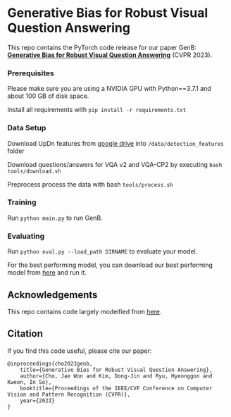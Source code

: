 # Generative Bias for Robust Visual Question Answering

This repo contains the PyTorch code release for our paper GenB: [**Generative Bias for Robust Visual Question Answering**](https://arxiv.org/abs/2208.00690) (CVPR 2023).

### Prerequisites

Please make sure you are using a NVIDIA GPU with Python==3.7.1 and about 100 GB of disk space.

Install all requirements with ``pip install -r requirements.txt``


### Data Setup

Download UpDn features from [google drive](https://drive.google.com/drive/folders/1IXTsTudZtYLqmKzsXxIZbXfCnys_Izxr) into ``/data/detection_features`` folder

Download questions/answers for VQA v2 and VQA-CP2 by executing ``bash tools/download.sh``

Preprocess process the data with bash ``tools/process.sh``

### Training

Run ``python main.py`` to run GenB.


### Evaluating

Run ``python eval.py --load_path DIRNAME`` to evaluate your model. 

For the best performing model, you can download our best performing model from [here](https://aaa.com) and run it.



## Acknowledgements
This repo contains code largely modeified from [here](https://github.com/GeraldHan/GGE).


## Citation
If you find this code useful, please cite our paper:
```
@inproceedings{cho2023genb,
	title={Generative Bias for Robust Visual Question Answering},
	author={Cho, Jae Won and Kim, Dong-Jin and Ryu, Hyeonggon and Kweon, In So},
	booktitle={Proceedings of the IEEE/CVF Conference on Computer Vision and Pattern Recognition (CVPR)},
	year={2023}
}
```

